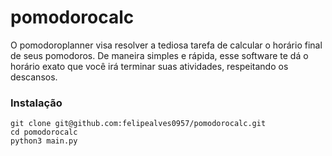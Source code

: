 # pomodorocalc

O pomodoroplanner visa resolver a tediosa tarefa de calcular o horário final de seus pomodoros. De maneira simples e rápida, esse software te dá o horário exato que você irá terminar suas atividades, respeitando os descansos. 

### Instalação

```
git clone git@github.com:felipealves0957/pomodorocalc.git
cd pomodorocalc
python3 main.py
```


